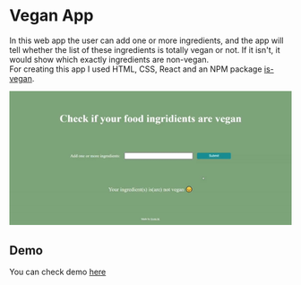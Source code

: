 # Vegan App
In this web app the user can add one or more ingredients, and the app will tell whether the list of these ingredients is totally vegan or not. If it isn't, it would show which exactly ingredients are non-vegan. <br />
For creating this app I used HTML, CSS, React and an NPM package [is-vegan](https://www.npmjs.com/package/is-vegan).

![layout](https://github.com/onlylosersleftalive/vegan-app/blob/master/public/ezgif.com-gif-maker%20(11).gif)

## Demo
You can check demo [here](https://onlylosersleftalive.github.io/vegan-app/)
